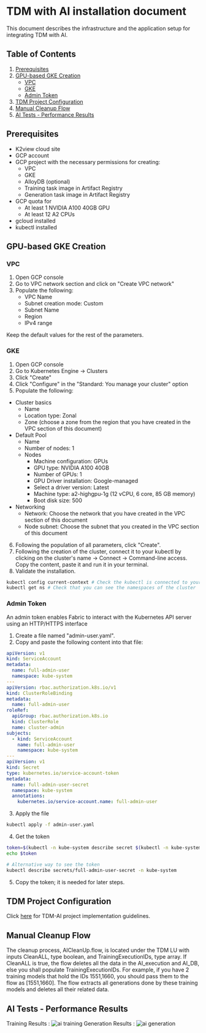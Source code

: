 # TDM with AI installation document

This document describes the infrastructure and the application setup for integrating TDM with AI.

## Table of Contents
1. [Prerequisites](#pre-requisites)
2. [GPU-based GKE Creation](#gpu-based-gke-creation)
    - [VPC](#vpc)
    - [GKE](#gke)
    - [Admin Token](#admin-token)
3. [TDM Project Configuration](#tdm-project-configuration)
4. [Manual Cleanup Flow](#manual-cleanup-flow)
5. [AI Tests - Performance Results](#ai-tests---performance-results)

## Prerequisites
- K2view cloud site
- GCP account
- GCP project with the necessary permissions for creating:
    - VPC
    - GKE
    - AlloyDB (optional)
    - Training task image in Artifact Registry
    - Generation task image in Artifact Registry
- GCP quota for
    - At least 1 NVIDIA A100 40GB GPU
    - At least 12 A2 CPUs
- gcloud installed
- kubectl installed

## GPU-based GKE Creation
### VPC
1. Open GCP console
2. Go to VPC network section and click on "Create VPC network"
3. Populate the following:
    - VPC Name
    - Subnet creation mode: Custom
    - Subnet Name
    - Region
    - IPv4 range

Keep the default values for the rest of the parameters.

### GKE
1. Open GCP console
2. Go to Kubernetes Engine -> Clusters
3. Click "Create"
4. Click "Configure" in the "Standard: You manage your cluster" option
5. Populate the following:
- Cluster basics
    - Name
    - Location type: Zonal
    - Zone (choose a zone from the region that you have created in the VPC section of this document)
- Default Pool
    - Name
    - Number of nodes: 1
    - Nodes
        - Machine configuration: GPUs
        - GPU type: NVIDIA A100 40GB
        - Number of GPUs: 1
        - GPU Driver installation: Google-managed
        - Select a driver version: Latest
        - Machine type: a2-highgpu-1g (12 vCPU, 6 core, 85 GB memory)
        - Boot disk size: 500
- Networking
    - Network: Choose the network that you have created in the VPC section of this document
    - Node subnet: Choose the subnet that you created in the VPC section of this document
6. Following the population of all parameters, click "Create".
7. Following the creation of the cluster, connect it to your kubectl by clicking on the cluster's name -> Connect -> Command-line access. Copy the content, paste it and run it in your terminal.
8. Validate the installation.
```bash
kubectl config current-context # Check the kubectl is connected to your cluster
kubectl get ns # Check that you can see the namespaces of the cluster
```

### Admin Token
An admin token enables Fabric to interact with the Kubernetes API server using an HTTP/HTTPS interface

1. Create a file named "admin-user.yaml".
2. Copy and paste the following content into that file:
```yaml
apiVersion: v1
kind: ServiceAccount
metadata:
  name: full-admin-user
  namespace: kube-system
---
apiVersion: rbac.authorization.k8s.io/v1
kind: ClusterRoleBinding
metadata:
  name: full-admin-user
roleRef:
  apiGroup: rbac.authorization.k8s.io
  kind: ClusterRole
  name: cluster-admin
subjects:
  - kind: ServiceAccount
    name: full-admin-user
    namespace: kube-system
---
apiVersion: v1
kind: Secret
type: kubernetes.io/service-account-token
metadata:
  name: full-admin-user-secret
  namespace: kube-system
  annotations:
    kubernetes.io/service-account.name: full-admin-user
```
3. Apply the file
```bash
kubectl apply -f admin-user.yaml
```
4. Get the token
```bash
token=$(kubectl -n kube-system describe secret $(kubectl -n kube-system get secret | grep "full-admin-user-secret" | awk '{print $1}')| grep token: |awk '{print $2}')
echo $token

# Alternative way to see the token
kubectl describe secrets/full-admin-user-secret -n kube-system
```
5. Copy the token; it is needed for later steps.

## TDM Project Configuration
Click [here](/articles/TDM/tdm_implementation/17_tdm_ai_generation_implementation.md) for TDM-AI project implementation guidelines.

## Manual Cleanup Flow 
The cleanup process, AICleanUp.flow, is located under the TDM LU with inputs CleanALL, type boolean, and TrainingExecutionIDs, type array. If CleanALL is true, the flow deletes all the data in the AI_execution and AI_DB, else you shall populate TrainingExecutionIDs. For example, if you have 2 training models that hold the IDs 1551,1660, you should pass them to the flow as [1551,1660]. The flow extracts all generations done by these training models and deletes all their related data.

## AI Tests - Performance Results
Training Results :
![ai training](https://github.com/k2view-academy/K2View-Academy/blob/Academy_8.0_TDM_9.0/articles/TDM/tdm_implementation/images/training_resutls.png)
Generation Results : 
![ai generation](https://github.com/k2view-academy/K2View-Academy/blob/Academy_8.0_TDM_9.0/articles/TDM/tdm_implementation/images/generation_results.png)

